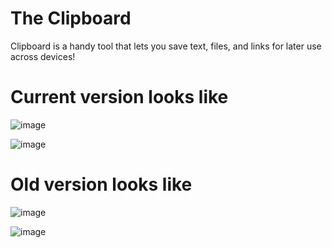 # The Clipboard

Clipboard is a handy tool that lets you save text, files, and links for later use across devices!

# Current version looks like

![image](https://github.com/user-attachments/assets/ff9b81dc-eb1d-49ec-9082-74447c5e2ff7)

![image](https://github.com/user-attachments/assets/50adec6e-1e88-4f13-8a65-dc1f6b2531df)


# Old version looks like

![image](https://github.com/mujtaba-io/the-clipboard/assets/38527141/f60c3048-b48b-4fc4-83f3-01e46e1854ab)

![image](https://github.com/mujtaba-io/the-clipboard/assets/38527141/9d3ac4be-7dee-4966-8cdd-28e040c071e7)

